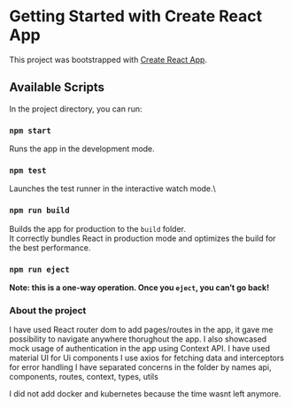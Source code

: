 # Getting Started with Create React App

This project was bootstrapped with [Create React App](https://github.com/facebook/create-react-app).

## Available Scripts

In the project directory, you can run:

### `npm start`

Runs the app in the development mode.

### `npm test`

Launches the test runner in the interactive watch mode.\

### `npm run build`

Builds the app for production to the `build` folder.\
It correctly bundles React in production mode and optimizes the build for the best performance.

### `npm run eject`

**Note: this is a one-way operation. Once you `eject`, you can’t go back!**

### About the project

I have used React router dom to add pages/routes in the app, it gave me possibility to navigate anywhere thorughout the app.
I also showcased mock usage of authentication in the app using Context API.
I have used material UI for Ui components
I use axios for fetching data and interceptors for error handling
I have separated concerns in the folder by names api, components, routes, context, types, utils

I did not add docker and kubernetes because the time wasnt left anymore.
